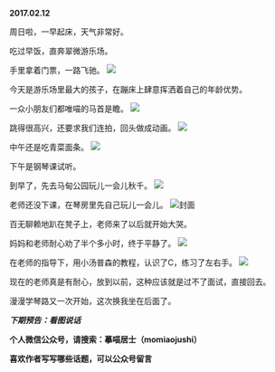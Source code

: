 
          
**2017.02.12**

周日啦，一早起床，天气非常好。

吃过早饭，直奔翠微游乐场。

手里拿着门票，一路飞驰。
![](http://wx3.sinaimg.cn/large/627d9660ly1fcnsytpj6rj20yg0mzadv.jpg)


今天是游乐场里最大的孩子，在蹦床上肆意挥洒着自己的年龄优势。

一众小朋友们都唯喵的马首是瞻。
![](http://wx3.sinaimg.cn/large/627d9660ly1fcnsyv5ounj20yg0mzqc6.jpg)


跳得很高兴，还要求我们连拍，回头做成动画。
![](http://wx3.sinaimg.cn/large/627d9660ly1fcnsyu94uij20yg0mzqae.jpg)


中午还是吃青菜面条。
![](http://wx3.sinaimg.cn/large/627d9660ly1fcnsyu2nigj20yg0mzq7a.jpg)


下午是钢琴课试听。

到早了，先去马甸公园玩儿一会儿秋千。
![](http://wx3.sinaimg.cn/large/627d9660ly1fcnsyuk0cmj20yg0mzdmk.jpg)


老师还没下课，在琴房里先自己玩儿一会儿。
![](http://wx3.sinaimg.cn/large/627d9660ly1fcnsyufo67j20yg0mzjsw.jpg)封面


百无聊赖地趴在凳子上，老师来了以后就开始大哭。

妈妈和老师耐心劝了半个多小时，终于平静了。
![](http://wx3.sinaimg.cn/large/627d9660ly1fcnsyuypw1j20yg0mzad8.jpg)


在老师的指导下，用小汤普森的教程，认识了C，练习了左右手。
![](http://wx3.sinaimg.cn/large/627d9660ly1fcnsyutwirj20yg0mzwi2.jpg)


现在的老师真是有耐心，放到以前，这种应该就是过不了面试，直接回去。

漫漫学琴路又一次开始，这次换我坐在后面了。


***下期预告：看图说话***


**个人微信公众号，请搜索：摹喵居士（momiaojushi）**

**喜欢作者写写哪些话题，可以公众号留言**

        